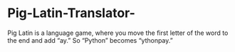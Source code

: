 # Pig-Latin-Translator-

Pig Latin is a language game, where you move the first letter of the word to the end and add “ay.”
So “Python” becomes “ythonpay.”
